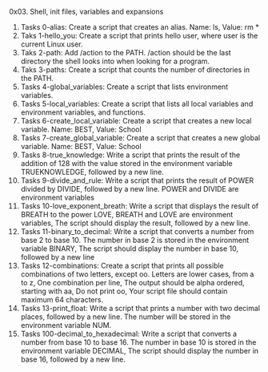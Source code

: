 0x03. Shell, init files, variables and expansions
1. Tasks 0-alias: Create a script that creates an alias. Name: ls, Value: rm *
2. Taks 1-hello_you: Create a script that prints hello user, where user is the current Linux user.
3. Taks 2-path: Add /action to the PATH. /action should be the last directory the shell looks into when looking for a program.
4. Taks 3-paths: Create a script that counts the number of directories in the PATH.
5. Tasks 4-global_variables: Create a script that lists environment variables.
6. Tasks 5-local_variables: Create a script that lists all local variables and environment variables, and functions.
7. Tasks 6-create_local_variable: Create a script that creates a new local variable. Name: BEST, Value: School
8. Tasks 7-create_global_variable: Create a script that creates a new global variable. Name: BEST, Value: School
9. Tasks 8-true_knowledge: Write a script that prints the result of the addition of 128 with the value stored in the environment variable TRUEKNOWLEDGE, followed by a new line.
9. Tasks 9-divide_and_rule: Write a script that prints the result of POWER divided by DIVIDE, followed by a new line. POWER and DIVIDE are environment variables
11. Tasks 10-love_exponent_breath: Write a script that displays the result of BREATH to the power LOVE, BREATH and LOVE are environment variables, The script should display the result, followed by a new line.
12. Tasks 11-binary_to_decimal: Write a script that converts a number from base 2 to base 10. The number in base 2 is stored in the environment variable BINARY, The script should display the number in base 10, followed by a new line
13. Tasks 12-combinations: Create a script that prints all possible combinations of two letters, except oo. Letters are lower cases, from a to z, One combination per line, The output should be alpha ordered, starting with aa, Do not print oo, Your script file should contain maximum 64 characters.
14. Tasks 13-print_float: Write a script that prints a number with two decimal places, followed by a new line. The number will be stored in the environment variable NUM.
15. Tasks 100-decimal_to_hexadecimal: Write a script that converts a number from base 10 to base 16. The number in base 10 is stored in the environment variable DECIMAL, The script should display the number in base 16, followed by a new line.
